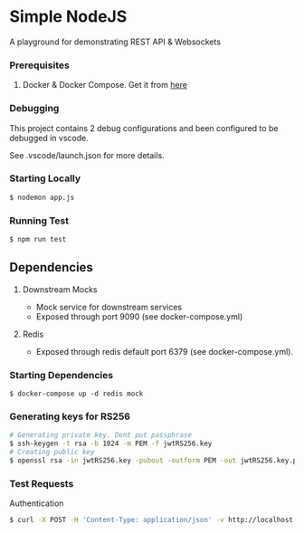 # Simple NodeJS 
A playground for demonstrating REST API & Websockets

### Prerequisites
1. Docker & Docker Compose. Get it from <a href="https://docs.docker.com">here</a>

### Debugging
This project contains 2 debug configurations and been configured to be debugged in vscode. 

See .vscode/launch.json for more details.

### Starting Locally

```bash
$ nodemon app.js
```

### Running Test
```bash
$ npm run test
```

## Dependencies
1. Downstream Mocks

    * Mock service for downstream services  
    * Exposed through port 9090 (see docker-compose.yml)

2. Redis

    * Exposed through redis default port 6379 (see docker-compose.yml).

### Starting Dependencies
```
$ docker-compose up -d redis mock
```

### Generating keys for RS256
```bash
# Generating private key. Dont put passphrase
$ ssh-keygen -t rsa -b 1024 -m PEM -f jwtRS256.key
# Creating public key
$ openssl rsa -in jwtRS256.key -pubout -outform PEM -out jwtRS256.key.pub
```

### Test Requests
Authentication
```bash
$ curl -X POST -H 'Content-Type: application/json' -v http://localhost:8080/api/v1/login -d '{"username": "aaa", "password": "test"}'
```